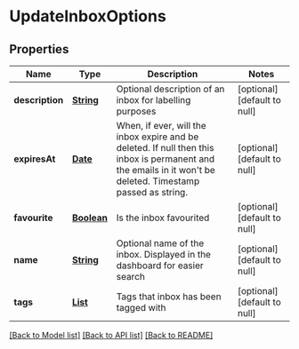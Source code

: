# UpdateInboxOptions
## Properties

Name | Type | Description | Notes
------------ | ------------- | ------------- | -------------
**description** | [**String**](string.md) | Optional description of an inbox for labelling purposes | [optional] [default to null]
**expiresAt** | [**Date**](DateTime.md) | When, if ever, will the inbox expire and be deleted. If null then this inbox is permanent and the emails in it won&#39;t be deleted. Timestamp passed as string. | [optional] [default to null]
**favourite** | [**Boolean**](boolean.md) | Is the inbox favourited | [optional] [default to null]
**name** | [**String**](string.md) | Optional name of the inbox. Displayed in the dashboard for easier search | [optional] [default to null]
**tags** | [**List**](string.md) | Tags that inbox has been tagged with | [optional] [default to null]

[[Back to Model list]](../README.md#documentation-for-models) [[Back to API list]](../README.md#documentation-for-api-endpoints) [[Back to README]](../README.md)

